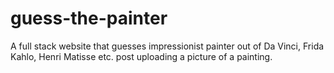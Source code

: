 # guess-the-painter
A full stack website that guesses impressionist painter out of Da Vinci, Frida Kahlo, Henri Matisse etc. post uploading a picture of a painting.
